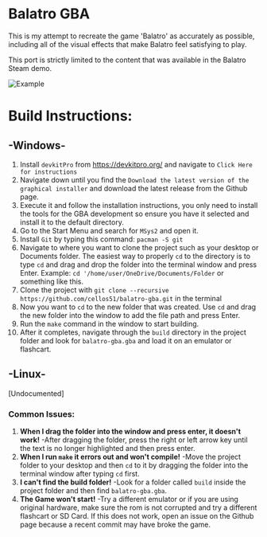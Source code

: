 # Balatro GBA
This is my attempt to recreate the game 'Balatro' as accurately as possible, including all of the visual effects that make Balatro feel satisfying to play.

This port is strictly limited to the content that was available in the Balatro Steam demo.

![Example](https://github.com/cellos51/balatro-gba/blob/main/example.gif)

# **Build Instructions:**

## **-Windows-**
1. Install `devkitPro` from https://devkitpro.org/ and navigate to `Click Here for instructions`
2. Navigate down until you find the `Download the latest version of the graphical installer` and download the latest release from the Github page.
3. Execute it and follow the installation instructions, you only need to install the tools for the GBA development so ensure you have it selected and install it to the default directory.
4. Go to the Start Menu and search for `MSys2` and open it.
5. Install `Git` by typing this command: `pacman -S git`
6. Navigate to where you want to clone the project such as your desktop or Documents folder. 
The easiest way to properly `cd` to the directory is to type `cd` and drag and drop the folder into the terminal window and press Enter. 
Example: `cd '/home/user/OneDrive/Documents/Folder` or something like this.
7. Clone the project with `git clone --recursive https://github.com/cellos51/balatro-gba.git` in the terminal
8. Now you want to `cd` to the new folder that was created. Use `cd` and drag the new folder into the window to add the file path and press Enter.
9. Run the `make` command in the window to start building.
10. After it completes, navigate through the `build` directory in the project folder and look for `balatro-gba.gba` and load it on an emulator or flashcart.

## **-Linux-**
[Undocumented]

### **Common Issues:**
1. **When I drag the folder into the window and press enter, it doesn't work!**
-After dragging the folder, press the right or left arrow key until the text is no longer highlighted and then press enter.
2. **When I run `make` it errors out and won't compile!**
-Move the project folder to your desktop and then `cd` to it by dragging the folder into the terminal window after typing `cd` first.
3. **I can't find the build folder!**
-Look for a folder called `build` inside the project folder and then find `balatro-gba.gba`.
4. **The Game won't start!**
-Try a different emulator or if you are using original hardware, make sure the rom is not corrupted and try a different flashcart or SD Card. If this does not work, open an issue on the Github page because a recent commit may have broke the game. 
